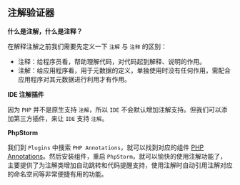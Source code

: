 ## 注解验证器

**什么是注解，什么是注释？**

在解释注解之前我们需要先定义一下 `注解` 与 `注释` 的区别：

* 注释：给程序员看，帮助理解代码，对代码起到解释、说明的作用。
* 注解：给应用程序看，用于元数据的定义，单独使用时没有任何作用，需配合应用程序对其元数据进行利用才有作用。

**IDE 注解插件**

因为 `PHP` 并不是原生支持 `注解`，所以 `IDE` 不会默认增加注解支持。但我们可以添加第三方插件，来让 `IDE` 支持 `注解`。

**PhpStorm**

我们到 `Plugins` 中搜索 `PHP Annotations`，就可以找到对应的组件 <a href="https://github.com/Haehnchen/idea-php-annotation-plugin">PHP Annotations</a>。然后安装组件，重启 `PhpStorm`，就可以愉快的使用注解功能了，主要提供了为注解类增加自动跳转和代码提醒支持，使用注解时自动引用注解对应的命名空间等非常便捷有用的功能。


